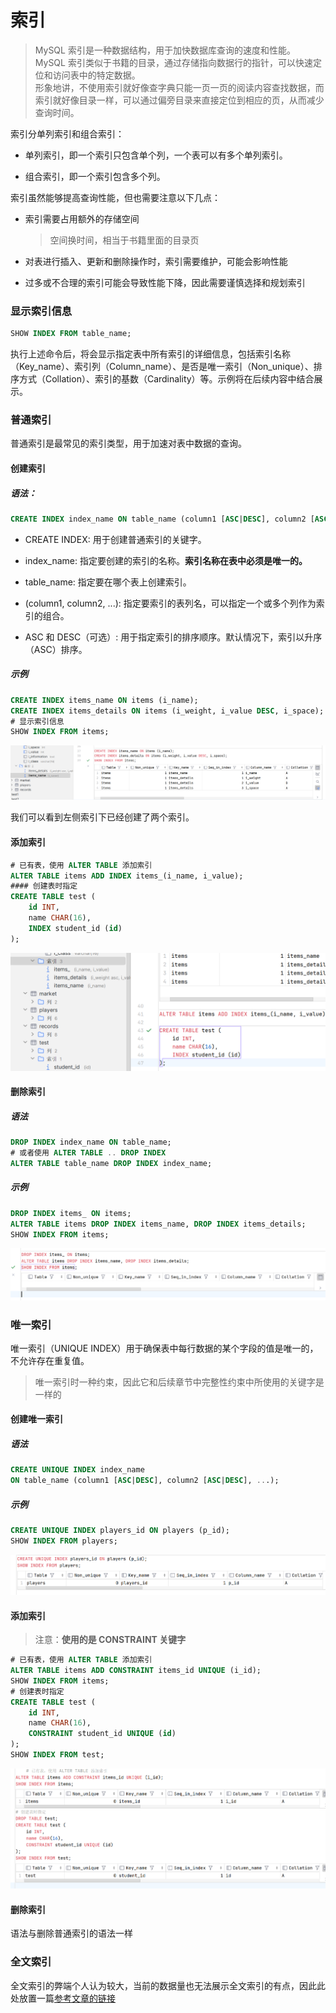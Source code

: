 # **索引**

> MySQL 索引是一种数据结构，用于加快数据库查询的速度和性能。  
MySQL 索引类似于书籍的目录，通过存储指向数据行的指针，可以快速定位和访问表中的特定数据。  
形象地讲，不使用索引就好像查字典只能一页一页的阅读内容查找数据，而索引就好像目录一样，可以通过偏旁目录来直接定位到相应的页，从而减少查询时间。

索引分单列索引和组合索引：

+ 单列索引，即一个索引只包含单个列，一个表可以有多个单列索引。

+ 组合索引，即一个索引包含多个列。

索引虽然能够提高查询性能，但也需要注意以下几点：

+ 索引需要占用额外的存储空间

    > 空间换时间，相当于书籍里面的目录页

+ 对表进行插入、更新和删除操作时，索引需要维护，可能会影响性能

+ 过多或不合理的索引可能会导致性能下降，因此需要谨慎选择和规划索引

### 显示索引信息

```sql
SHOW INDEX FROM table_name;
```

执行上述命令后，将会显示指定表中所有索引的详细信息，包括索引名称（Key_name）、索引列（Column_name）、是否是唯一索引（Non_unique）、排序方式（Collation）、索引的基数（Cardinality）等。示例将在后续内容中结合展示。

### 普通索引

普通索引是最常见的索引类型，用于加速对表中数据的查询。

#### 创建索引

##### 语法：

```sql
CREATE INDEX index_name ON table_name (column1 [ASC|DESC], column2 [ASC|DESC], ...);
```

+ CREATE INDEX: 用于创建普通索引的关键字。

+ index_name: 指定要创建的索引的名称。**索引名称在表中必须是唯一的。**

+ table_name: 指定要在哪个表上创建索引。

+ (column1, column2, ...): 指定要索引的表列名，可以指定一个或多个列作为索引的组合。

+ ASC 和 DESC（可选）: 用于指定索引的排序顺序。默认情况下，索引以升序（ASC）排序。

##### 示例

```sql
CREATE INDEX items_name ON items (i_name);
CREATE INDEX items_details ON items (i_weight, i_value DESC, i_space);
# 显示索引信息
SHOW INDEX FROM items;
```

![ ](./img/4-1-1.png)

我们可以看到左侧索引下已经创建了两个索引。

#### 添加索引

```sql
# 已有表，使用 ALTER TABLE 添加索引
ALTER TABLE items ADD INDEX items_(i_name, i_value);
#### 创建表时指定
CREATE TABLE test (
    id INT,
    name CHAR(16),
    INDEX student_id (id)
);
```

![ ](./img/4-1-2.png)

#### 删除索引

##### 语法

```sql
DROP INDEX index_name ON table_name;
# 或者使用 ALTER TABLE .. DROP INDEX
ALTER TABLE table_name DROP INDEX index_name;
```

##### 示例

```sql
DROP INDEX items_ ON items;
ALTER TABLE items DROP INDEX items_name, DROP INDEX items_details;
SHOW INDEX FROM items;
```

![ ](./img/4-1-3.png)

### 唯一索引

唯一索引（UNIQUE INDEX）用于确保表中每行数据的某个字段的值是唯一的，不允许存在重复值。

> 唯一索引时一种约束，因此它和后续章节中完整性约束中所使用的关键字是一样的

#### 创建唯一索引

##### 语法

```sql
CREATE UNIQUE INDEX index_name
ON table_name (column1 [ASC|DESC], column2 [ASC|DESC], ...);
```

##### 示例

```sql
CREATE UNIQUE INDEX players_id ON players (p_id);
SHOW INDEX FROM players;
```

![ ](./img/4-1-4.png)

#### 添加索引

> 注意：**使用的是 CONSTRAINT 关键字**

```sql
# 已有表，使用 ALTER TABLE 添加索引
ALTER TABLE items ADD CONSTRAINT items_id UNIQUE (i_id);
SHOW INDEX FROM items;
# 创建表时指定
CREATE TABLE test (
    id INT,
    name CHAR(16),
    CONSTRAINT student_id UNIQUE (id)
);
SHOW INDEX FROM test;
```

![ ](./img/4-1-5.png)

#### 删除索引

语法与删除普通索引的语法一样

### 全文索引

全文索引的弊端个人认为较大，当前的数据量也无法展示全文索引的有点，因此此处放置一篇[参考文章的链接](https://www.cnblogs.com/yangyxd/p/15252691.html)